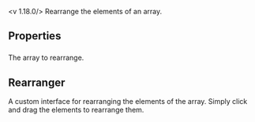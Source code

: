 <v 1.18.0/>
Rearrange the elements of an array.

## Properties

### <junc array>
The array to rearrange.

## Rearranger
A custom interface for rearranging the elements of the array. Simply click and drag the elements to rearrange them.